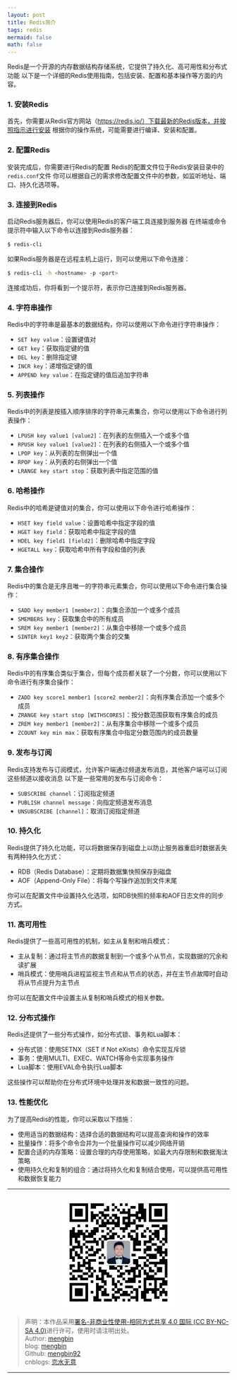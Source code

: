 ```yaml
---
layout: post
title: Redis简介 
tags: redis
mermaid: false
math: false
---  
```


Redis是一个开源的内存数据结构存储系统，它提供了持久化、高可用性和分布式功能  以下是一个详细的Redis使用指南，包括安装、配置和基本操作等方面的内容。    

### 1. 安装Redis  

首先，你需要从Redis官方网站（https://redis.io/）下载最新的Redis版本，并按照指示进行安装  根据你的操作系统，可能需要进行编译、安装和配置。    

### 2. 配置Redis  

安装完成后，你需要进行Redis的配置  Redis的配置文件位于Redis安装目录中的`redis.conf`文件  你可以根据自己的需求修改配置文件中的参数，如监听地址、端口、持久化选项等。    

### 3. 连接到Redis  

启动Redis服务器后，你可以使用Redis的客户端工具连接到服务器  在终端或命令提示符中输入以下命令以连接到Redis服务器：  

```bash
$ redis-cli
```  
如果Redis服务器是在远程主机上运行，则可以使用以下命令连接：  

```bash
$ redis-cli -h <hostname> -p <port>
```  
连接成功后，你将看到一个提示符，表示你已连接到Redis服务器。    

### 4. 字符串操作  

Redis中的字符串是最基本的数据结构，你可以使用以下命令进行字符串操作：  

- `SET key value`：设置键值对  
- `GET key`：获取指定键的值  
- `DEL key`：删除指定键  
- `INCR key`：递增指定键的值  
- `APPEND key value`：在指定键的值后追加字符串    

### 5. 列表操作  

Redis中的列表是按插入顺序排序的字符串元素集合，你可以使用以下命令进行列表操作：  

- `LPUSH key value1 [value2]`：在列表的左侧插入一个或多个值  
- `RPUSH key value1 [value2]`：在列表的右侧插入一个或多个值  
- `LPOP key`：从列表的左侧弹出一个值  
- `RPOP key`：从列表的右侧弹出一个值  
- `LRANGE key start stop`：获取列表中指定范围的值    

### 6. 哈希操作  

Redis中的哈希是键值对的集合，你可以使用以下命令进行哈希操作：  

- `HSET key field value`：设置哈希中指定字段的值  
- `HGET key field`：获取哈希中指定字段的值  
- `HDEL key field1 [field2]`：删除哈希中指定字段  
- `HGETALL key`：获取哈希中所有字段和值的列表  

### 7. 集合操作  

Redis中的集合是无序且唯一的字符串元素集合，你可以使用以下命令进行集合操作：  

- `SADD key member1 [member2]`：向集合添加一个或多个成员  
- `SMEMBERS key`：获取集合中的所有成员  
- `SREM key member1 [member2]`：从集合中移除一个或多个成员  
- `SINTER key1 key2`：获取两个集合的交集    

### 8. 有序集合操作  

Redis中的有序集合类似于集合，但每个成员都关联了一个分数，你可以使用以下命令进行有序集合操作：  

- `ZADD key score1 member1 [score2 member2]`：向有序集合添加一个或多个成员  
- `ZRANGE key start stop [WITHSCORES]`：按分数范围获取有序集合的成员  
- `ZREM key member1 [member2]`：从有序集合中移除一个或多个成员  
- `ZCOUNT key min max`：获取有序集合中指定分数范围内的成员数量  

### 9. 发布与订阅  

Redis支持发布与订阅模式，允许客户端通过频道发布消息，其他客户端可以订阅这些频道以接收消息  以下是一些常用的发布与订阅命令：  

- `SUBSCRIBE channel`：订阅指定频道  
- `PUBLISH channel message`：向指定频道发布消息  
- `UNSUBSCRIBE [channel]`：取消订阅指定频道  

### 10. 持久化  

Redis提供了持久化功能，可以将数据保存到磁盘上以防止服务器重启时数据丢失  有两种持久化方式：  
- RDB（Redis Database）：定期将数据集快照保存到磁盘  
- AOF（Append-Only File）：将每个写操作追加到文件末尾    

你可以在配置文件中设置持久化选项，如RDB快照的频率和AOF日志文件的同步方式。    

### 11. 高可用性  

Redis提供了一些高可用性的机制，如主从复制和哨兵模式：  

- 主从复制：通过将主节点的数据复制到一个或多个从节点，实现数据的冗余和读扩展  
- 哨兵模式：使用哨兵进程监视主节点和从节点的状态，并在主节点故障时自动将从节点提升为主节点  

你可以在配置文件中设置主从复制和哨兵模式的相关参数。  

### 12. 分布式操作  

Redis还提供了一些分布式操作，如分布式锁、事务和Lua脚本：  

- 分布式锁：使用SETNX（SET if Not eXists）命令实现互斥锁  
- 事务：使用MULTI、EXEC、WATCH等命令实现事务操作  
- Lua脚本：使用EVAL命令执行Lua脚本  

这些操作可以帮助你在分布式环境中处理并发和数据一致性的问题。  

### 13. 性能优化  

为了提高Redis的性能，你可以采取以下措施：  

- 使用适当的数据结构：选择合适的数据结构可以提高查询和操作的效率  
- 批量操作：将多个命令合并为一个批量操作可以减少网络开销  
- 配置合适的内存策略：设置合理的内存使用策略，如最大内存限制和数据淘汰策略  
- 使用持久化和复制的组合：通过将持久化和复制结合使用，可以提供高可用性和数据恢复能力   

---

<div align="center">
  <img src="../img/qrcode_wechat.jpg" alt="孟斯特">
</div>

> 声明：本作品采用[署名-非商业性使用-相同方式共享 4.0 国际 (CC BY-NC-SA 4.0)](https://creativecommons.org/licenses/by-nc-sa/4.0/deed.zh)进行许可，使用时请注明出处。  
> Author: [mengbin](mengbin1992@outlook.com)  
> blog: [mengbin](https://mengbin.top)  
> Github: [mengbin92](https://mengbin92.github.io/)  
> cnblogs: [恋水无意](https://www.cnblogs.com/lianshuiwuyi/)  

---
